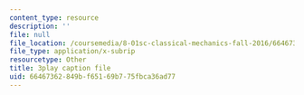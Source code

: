 ```yaml
---
content_type: resource
description: ''
file: null
file_location: /coursemedia/8-01sc-classical-mechanics-fall-2016/66467362849bf65169b775fbca36ad77_lkeX42KQjac.srt
file_type: application/x-subrip
resourcetype: Other
title: 3play caption file
uid: 66467362-849b-f651-69b7-75fbca36ad77
---
```

